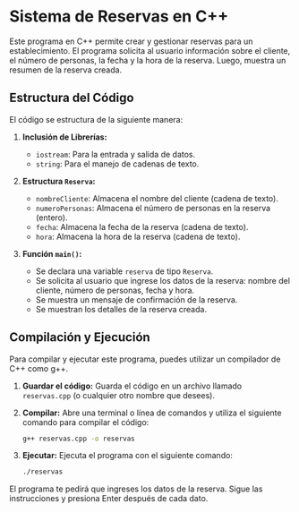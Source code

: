 # Sistema de Reservas en C++

Este programa en C++ permite crear y gestionar reservas para un establecimiento. El programa solicita al usuario información sobre el cliente, el número de personas, la fecha y la hora de la reserva. Luego, muestra un resumen de la reserva creada.

## Estructura del Código

El código se estructura de la siguiente manera:

1.  **Inclusión de Librerías:**
    *   `iostream`: Para la entrada y salida de datos.
    *   `string`: Para el manejo de cadenas de texto.

2.  **Estructura `Reserva`:**
    *   `nombreCliente`: Almacena el nombre del cliente (cadena de texto).
    *   `numeroPersonas`: Almacena el número de personas en la reserva (entero).
    *   `fecha`: Almacena la fecha de la reserva (cadena de texto).
    *   `hora`: Almacena la hora de la reserva (cadena de texto).

3.  **Función `main()`:**
    *   Se declara una variable `reserva` de tipo `Reserva`.
    *   Se solicita al usuario que ingrese los datos de la reserva: nombre del cliente, número de personas, fecha y hora.
    *   Se muestra un mensaje de confirmación de la reserva.
    *   Se muestran los detalles de la reserva creada.

## Compilación y Ejecución

Para compilar y ejecutar este programa, puedes utilizar un compilador de C++ como g++.

1.  **Guardar el código:** Guarda el código en un archivo llamado `reservas.cpp` (o cualquier otro nombre que desees).

2.  **Compilar:** Abre una terminal o línea de comandos y utiliza el siguiente comando para compilar el código:

    ```bash
    g++ reservas.cpp -o reservas
    ```

3.  **Ejecutar:** Ejecuta el programa con el siguiente comando:

    ```bash
    ./reservas
    ```

El programa te pedirá que ingreses los datos de la reserva. Sigue las instrucciones y presiona Enter después de cada dato.
